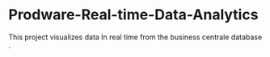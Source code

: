 # Prodware-Real-time-Data-Analytics
This project  visualizes data In real time from  the business centrale database .
